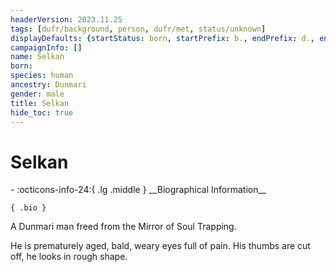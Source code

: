 ```yaml
---
headerVersion: 2023.11.25
tags: [dufr/background, person, dufr/met, status/unknown]
displayDefaults: {startStatus: born, startPrefix: b., endPrefix: d., endStatus: died}
campaignInfo: []
name: Selkan
born:
species: human
ancestry: Dunmari
gender: male
title: Selkan
hide_toc: true
---
```

# Selkan
<div class="grid cards ext-narrow-margin ext-one-column" markdown>
- :octicons-info-24:{ .lg .middle } __Biographical Information__

    { .bio }

</div>


A Dunmari man freed from the Mirror of Soul Trapping. 

He is prematurely aged, bald, weary eyes full of pain. His thumbs are cut off, he looks in rough shape. 
